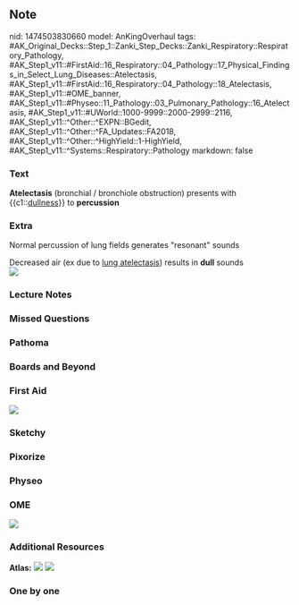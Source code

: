 ## Note
nid: 1474503830660
model: AnKingOverhaul
tags: #AK_Original_Decks::Step_1::Zanki_Step_Decks::Zanki_Respiratory::Respiratory_Pathology, #AK_Step1_v11::#FirstAid::16_Respiratory::04_Pathology::17_Physical_Findings_in_Select_Lung_Diseases::Atelectasis, #AK_Step1_v11::#FirstAid::16_Respiratory::04_Pathology::18_Atelectasis, #AK_Step1_v11::#OME_banner, #AK_Step1_v11::#Physeo::11_Pathology::03_Pulmonary_Pathology::16_Atelectasis, #AK_Step1_v11::#UWorld::1000-9999::2000-2999::2116, #AK_Step1_v11::^Other::^EXPN::BGedit, #AK_Step1_v11::^Other::^FA_Updates::FA2018, #AK_Step1_v11::^Other::^HighYield::1-HighYield, #AK_Step1_v11::^Systems::Respiratory::Pathology
markdown: false

### Text
<div>
  <b>Atelectasis</b> (bronchial / bronchiole obstruction) presents
  with {{c1::<u>dullness</u>}} to <b>percussion</b>
</div>

### Extra
Normal percussion of lung fields generates "resonant" sounds
<div>
  Decreased air (ex due to <u>lung atelectasis</u>) results in
  <b>dull</b> sounds
  <div><img src="paste-224407746248986.jpg"></div>
</div>

### Lecture Notes


### Missed Questions


### Pathoma


### Boards and Beyond


### First Aid
<img src="tmp5nsox32y.png">

### Sketchy


### Pixorize


### Physeo


### OME
<div class="ome-widget">
  <a href="https://onlinemeded.org?ref=anki"><img src=
  "_OME_AnkiFlashcards_General_7.png"></a>
</div>

### Additional Resources
<b>Atlas:</b> <img src="paste-559879051805142.png"> <img src=
"tmp0buxlT.png">

### One by one


